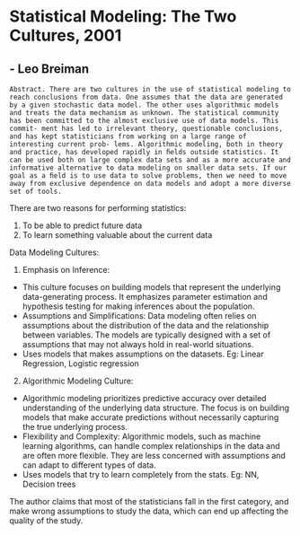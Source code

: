 # Statistical Modeling: The Two Cultures, 2001
## - Leo Breiman

```
Abstract. There are two cultures in the use of statistical modeling to reach conclusions from data. One assumes that the data are generated by a given stochastic data model. The other uses algorithmic models and treats the data mechanism as unknown. The statistical community has been committed to the almost exclusive use of data models. This commit- ment has led to irrelevant theory, questionable conclusions, and has kept statisticians from working on a large range of interesting current prob- lems. Algorithmic modeling, both in theory and practice, has developed rapidly in ﬁelds outside statistics. It can be used both on large complex data sets and as a more accurate and informative alternative to data modeling on smaller data sets. If our goal as a ﬁeld is to use data to solve problems, then we need to move away from exclusive dependence on data models and adopt a more diverse set of tools.
```

There are two reasons for performing statistics:
1. To be able to predict future data
2. To learn something valuable about the current data

Data Modeling Cultures:

1. Emphasis on Inference: 
- This culture focuses on building models that represent the underlying data-generating process. It emphasizes parameter estimation and hypothesis testing for making inferences about the population.
- Assumptions and Simplifications: Data modeling often relies on assumptions about the distribution of the data and the relationship between variables. The models are typically designed with a set of assumptions that may not always hold in real-world situations.
- Uses models that makes assumptions on the datasets. Eg: Linear Regression, Logistic regression

2. Algorithmic Modeling Culture:
- Algorithmic modeling prioritizes predictive accuracy over detailed understanding of the underlying data structure. The focus is on building models that make accurate predictions without necessarily capturing the true underlying process.
- Flexibility and Complexity: Algorithmic models, such as machine learning algorithms, can handle complex relationships in the data and are often more flexible. They are less concerned with assumptions and can adapt to different types of data.
- Uses models that try to learn completely from the stats. Eg: NN, Decision trees


The author claims that most of the statisticians fall in the first category, and make wrong assumptions to study the data, which can end up affecting the quality of the study.










